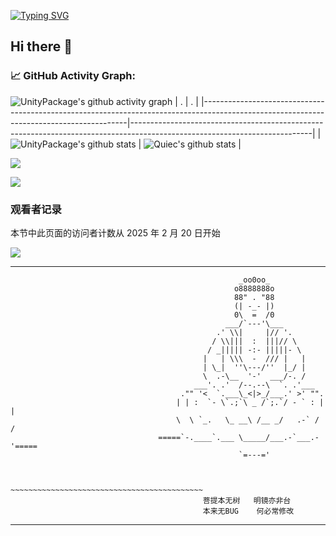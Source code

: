 <!--   my-ticker -->    
[![Typing SVG](https://readme-typing-svg.herokuapp.com?color=%2336BCF7&center=true&vCenter=true&width=600&lines=Hi+there+👋,+Welcome+to+UnityPackage!;Always+learning+new+things+;Machine+learning+enthusiast+)](https://git.io/typing-svg)


## Hi there 👋


<!--   GitHub stats graph -->
### 📈 GitHub Activity Graph:
<!-- [![UnityPackage's github activity graph](https://github-readme-activity-graph.cyclic.app/graph?username=UnityPackage&theme=github-compact)](https://github.com/UnityPackage/github-readme-activity-graph) -->
![UnityPackage's github activity graph](https://raw.githubusercontent.com/UnityPackage/UnityPackage/output/github-contribution-grid-snake.svg)
| .                                                                                                                                       | .                                                                                                                         |
|-----------------------------------------------------------------------------------------------------------------------------------------|---------------------------------------------------------------------------------------------------------------------------|
| ![UnityPackage's github stats](https://github-readme-stats.vercel.app/api?username=UnityPackage&show_icons=true&theme=radical&include_all_commits=true) | ![Quiec's github stats](https://github-readme-stats.vercel.app/api/top-langs/?username=UnityPackage&theme=radical&layout=compact) |

<img src="https://github-readme-streak-stats.herokuapp.com/?user=UnityPackage"></img>

<!--   grid-snake -->
![](https://github.com/UnityPackage/UnityPackage/blob/output/github-contribution-grid-snake.svg)


### 观看者记录
本节中此页面的访问者计数从 2025 年 2 月 20 日开始

![](https://moe-counter.glitch.me/get/@unitypackage.github.readme)

---


                                                       _oo0oo_
                                                      o8888888o
                                                      88" . "88
                                                      (| -_- |)
                                                      0\  =  /0
                                                    ___/`---'\___
                                                  .' \\|     |// '.
                                                 / \\|||  :  |||// \
                                                / _||||| -:- |||||- \
                                               |   | \\\  -  /// |   |
                                               | \_|  ''\---/''  |_/ |
                                               \  .-\__  '-'  ___/-. /
                                             ___'. .'  /--.--\  `. .'___
                                          ."" '<  `.___\_<|>_/___.' >' "".
                                         | | :  `- \`.;`\ _ /`;.`/ - ` : | |
                                         \  \ `_.   \_ __\ /__ _/   .-` /  /
                                     =====`-.____`.___ \_____/___.-`___.-'=====
                                                       `=---='


                                     ~~~~~~~~~~~~~~~~~~~~~~~~~~~~~~~~~~~~~~~~~~~
                                               菩提本无树   明镜亦非台
                                               本来无BUG    何必常修改


---


